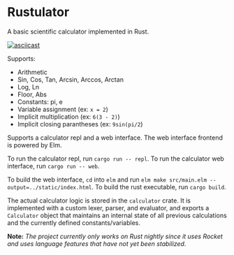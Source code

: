 # Rustulator
A basic scientific calculator implemented in Rust.

[![asciicast](https://asciinema.org/a/Q6DRLAReFxHDhoFD7mEQQ6CoG.svg)](https://asciinema.org/a/Q6DRLAReFxHDhoFD7mEQQ6CoG)

Supports:
  - Arithmetic
  - Sin, Cos, Tan, Arcsin, Arccos, Arctan
  - Log, Ln
  - Floor, Abs
  - Constants: pi, e
  - Variable assignment (ex: `x = 2`)
  - Implicit multiplication (ex: `6(3 - 2)`)
  - Implicit closing parantheses (ex: `9sin(pi/2`)

Supports a calculator repl and a web interface. The web interface frontend is powered by Elm.

To run the calculator repl, run `cargo run -- repl`.
To run the calculator web interface, run `cargo run -- web`.

To build the web interface, `cd` into `elm` and run `elm make src/main.elm --output=../static/index.html`.
To build the rust executable, run `cargo build`.

The actual calculator logic is stored in the `calculator` crate. It is implemented with a custom lexer, parser, and evaluator, and exports a `Calculator` object that maintains an internal state of all previous calculations and the currently defined constants/variables.

**Note:** *The project currently only works on Rust nightly since it uses Rocket and uses language features that have not yet been stabilized.*
